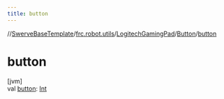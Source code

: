 ```yaml
---
title: button
---
```

//[SwerveBaseTemplate](../../../../index.html)/[frc.robot.utils](../../index.html)/[LogitechGamingPad](../index.html)/[Button](index.html)/[button](button.html)



# button



[jvm]\
val [button](button.html): [Int](https://kotlinlang.org/api/latest/jvm/stdlib/kotlin/-int/index.html)




